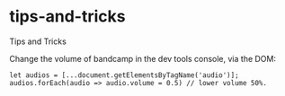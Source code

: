 # tips-and-tricks
Tips and Tricks


Change the volume of bandcamp in the dev tools console, via the DOM:

`let audios = [...document.getElementsByTagName('audio')];  
audios.forEach(audio => audio.volume = 0.5) // lower volume 50%.`
